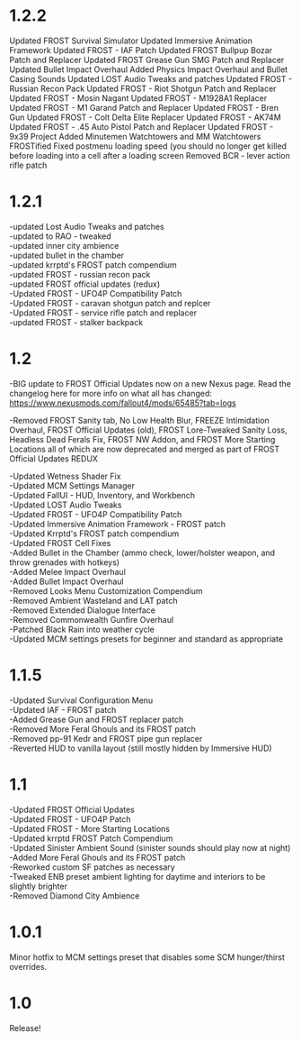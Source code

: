 # 1.2.2

Updated FROST Survival Simulator
Updated Immersive Animation Framework
Updated FROST - IAF Patch
Updated FROST Bullpup Bozar Patch and Replacer
Updated FROST Grease Gun SMG Patch and Replacer
Updated Bullet Impact Overhaul
Added Physics Impact Overhaul and Bullet Casing Sounds
Updated LOST Audio Tweaks and patches
Updated FROST - Russian Recon Pack
Updated FROST - Riot Shotgun Patch and Replacer
Updated FROST - Mosin Nagant
Updated FROST - M1928A1 Replacer
Updated FROST - M1 Garand Patch and Replacer
Updated FROST - Bren Gun
Updated FROST - Colt Delta Elite Replacer
Updated FROST - AK74M
Updated FROST - .45 Auto Pistol Patch and Replacer
Updated FROST - 9x39 Project
Added Minutemen Watchtowers and MM Watchtowers FROSTified
Fixed postmenu loading speed (you should no longer get killed before loading into a cell after a loading screen
Removed BCR - lever action rifle patch

# 1.2.1

-updated Lost Audio Tweaks and patches <br />
-updated to RAO - tweaked <br />
-updated inner city ambience <br />
-updated bullet in the chamber <br />
-updated krrptd's FROST patch compendium <br />
-updated FROST - russian recon pack <br />
-updated FROST official updates (redux) <br />
-Updated FROST - UFO4P Compatibility Patch <br />
-Updated FROST - caravan shotgun patch and replcer <br />
-Updated FROST - service rifle patch and replacer <br />
-updated FROST - stalker backpack

# 1.2

  -BIG update to FROST Official Updates now on a new Nexus page.  Read the changelog here for more info on what all has changed:  https://www.nexusmods.com/fallout4/mods/65485?tab=logs <br />
  
  -Removed FROST Sanity tab, No Low Health Blur, FREEZE Intimidation Overhaul, FROST Official Updates (old), FROST Lore-Tweaked Sanity Loss, Headless Dead Ferals Fix, FROST NW Addon, and FROST More Starting Locations all of which are now deprecated and merged as part of FROST Official Updates REDUX <br />
  
  -Updated Wetness Shader Fix <br />
  -Updated MCM Settings Manager <br />
  -Updated FallUI - HUD, Inventory, and Workbench <br />
  -Updated LOST Audio Tweaks <br />
  -Updated FROST - UFO4P Compatibility Patch <br />
  -Updated Immersive Animation Framework - FROST patch <br />
  -Updated Krrptd's FROST patch compendium <br />
  -Updated FROST Cell Fixes <br />
  -Added Bullet in the Chamber (ammo check, lower/holster weapon, and throw grenades with hotkeys) <br />
  -Added Melee Impact Overhaul <br />
  -Added Bullet Impact Overhaul <br />
  -Removed Looks Menu Customization Compendium <br />
  -Removed Ambient Wasteland and LAT patch <br />
  -Removed Extended Dialogue Interface <br />
  -Removed Commonwealth Gunfire Overhaul <br />
  -Patched Black Rain into weather cycle <br />
  -Updated MCM settings presets for beginner and standard as appropriate

# 1.1.5

  -Updated Survival Configuration Menu <br />
  -Updated IAF - FROST patch <br />
  -Added Grease Gun and FROST replacer patch <br />
  -Removed More Feral Ghouls and its FROST patch <br />
  -Removed pp-91 Kedr and FROST pipe gun replacer <br />
  -Reverted HUD to vanilla layout (still mostly hidden by Immersive HUD)

# 1.1

  -Updated FROST Official Updates <br />
  -Updated FROST - UFO4P Patch <br />
  -Updated FROST - More Starting Locations <br />
  -Updated krrptd FROST Patch Compendium <br />
  -Updated Sinister Ambient Sound (sinister sounds should play now at night) <br />
  -Added More Feral Ghouls and its FROST patch <br />
  -Reworked custom SF patches as necessary <br />
  -Tweaked ENB preset ambient lighting for daytime and interiors to be slightly brighter <br />
  -Removed Diamond City Ambience

# 1.0.1

Minor hotfix to MCM settings preset that disables some SCM hunger/thirst overrides.

# 1.0

Release!




